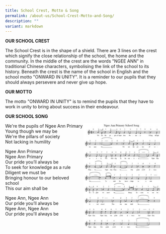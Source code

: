 ```yaml
---
title: School Crest, Motto & Song
permalink: /about-us/School-Crest-Motto-and-Song/
description: ""
variant: markdown
---
```

**OUR SCHOOL CREST**


  

The School Crest is in the shape of a shield. There are 3 lines on the crest which signify the close relationship of the school, the home and the community. In the middle of the crest are the words "NGEE ANN" in traditional Chinese characters, symbolising the link of the school to its history. Beneath the crest is the name of the school in English and the school motto "ONWARD IN UNITY". It is a reminder to our pupils that they should always persevere and never give up hope.

**OUR MOTTO**



  

The motto "ONWARD IN UNITY" is to remind the pupils that they have to work in unity to bring about success in their endeavour.

  

**OUR SCHOOL SONG**

<img src="/images/schsong_thumb.jpeg" style="width:50%;float:right">
		 
We're the pupils of Ngee Ann Primary<br> 
Young though we may be<br>
We're the pillars of society <br>
Not lacking in humility<br>
  
Ngee Ann Primary<br>
Ngee Ann Primary<br>
Our pride you’ll always be<br>
To seek for knowledge as a rule  <br>
Diligent we must be<br>
Bringing honour to our beloved school<br>
This our aim shall be<br>
  
Ngee Ann, Ngee Ann<br>
Our pride you’ll always be<br>
Ngee Ann, Ngee Ann<br>
Our pride you'll always be<br>